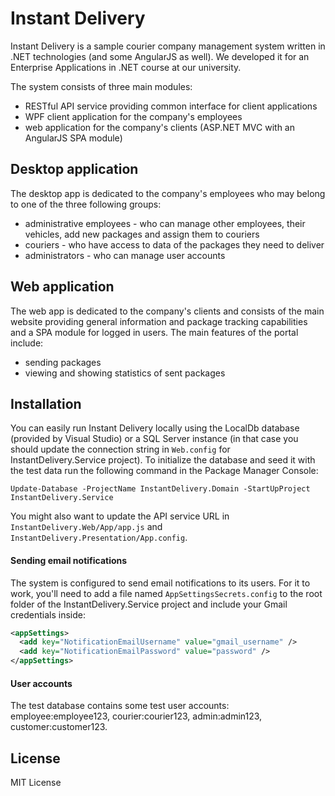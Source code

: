 # Instant Delivery
Instant Delivery is a sample courier company management system written in .NET technologies (and some AngularJS as well). We developed it for an Enterprise Applications in .NET course at our university.

The system consists of three main modules:
* RESTful API service providing common interface for client applications
* WPF client application for the company's employees
* web application for the company's clients (ASP.NET MVC with an AngularJS SPA module)

## Desktop application
The desktop app is dedicated to the company's employees who may belong to one of the three following groups:
* administrative employees - who can manage other employees, their vehicles, add new packages and assign them to couriers
* couriers - who have access to data of the packages they need to deliver
* administrators - who can manage user accounts

## Web application
The web app is dedicated to the company's clients and consists of the main website providing general information and package tracking capabilities and a SPA module for logged in users. The main features of the portal include:
* sending packages
* viewing and showing statistics of sent packages

## Installation
You can easily run Instant Delivery locally using the LocalDb database (provided by Visual Studio) or a SQL Server instance (in that case you should update the connection string in `Web.config` for InstantDelivery.Service project). To initialize the database and seed it with the test data run the following command in the Package Manager Console:
```
Update-Database -ProjectName InstantDelivery.Domain -StartUpProject InstantDelivery.Service
```
You might also want to update the API service URL in `InstantDelivery.Web/App/app.js` and `InstantDelivery.Presentation/App.config`.

#### Sending email notifications
The system is configured to send email notifications to its users. For it to work, you'll need to add a file named `AppSettingsSecrets.config` to the root folder of the InstantDelivery.Service project and include your Gmail credentials inside:
```xml
<appSettings>
  <add key="NotificationEmailUsername" value="gmail_username" />
  <add key="NotificationEmailPassword" value="password" />
</appSettings>
```
#### User accounts
The test database contains some test user accounts: employee:employee123, courier:courier123, admin:admin123, customer:customer123.

## License
MIT License
